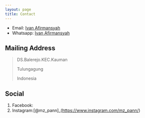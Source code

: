 ```yaml
---
layout: page
title: Contact
---
```


* Email: [Ivan Afirmansyah](mailto:pannn369@gmail.com)
* Whatsapp: [Ivan Afirmansyah](https://wa.me/qr/3PUOYABI4FDDO1)



## Mailing Address

>DS.Balerejo.KEC.Kauman
>
> Tulungagung
>
> Indonesia
> 



## Social

1. Facebook: 
  3. Instagram:[@mz_pann]_(https://www.instagram.com/mz_pann/) 
